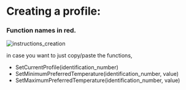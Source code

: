 # Creating a profile:
### Function names in red.
![instructions_creation](https://github.com/KevMP/smart-home-automation/assets/100045145/43f2391a-127e-4a10-8fa7-c3079363307f)

in case you want to just copy/paste the functions,
* SetCurrentProfile(identification_number)
* SetMinimumPreferredTemperature(identification_number, value)
* SetMaximumPreferredTemperature(identification_number, value)
